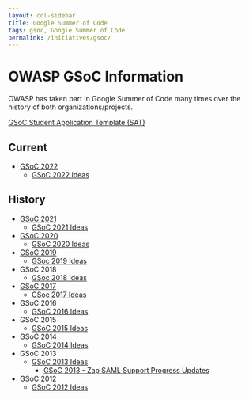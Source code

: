 ```yaml
---
layout: col-sidebar
title: Google Summer of Code
tags: gsoc, Google Summer of Code
permalink: /initiatives/gsoc/
---
```


# OWASP GSoC Information

OWASP has taken part in Google Summer of Code many times over the
history of both organizations/projects.

[GSoC Student Application Template (SAT)](gsoc_sat)

## Current

- [GSoC 2022](gsoc2022)
  - [GSoC 2022 Ideas](gsoc2022ideas)

## History
- [GSoC 2021](gsoc2021)
  - [GSoC 2021 Ideas](gsoc2021ideas)
- [GSoC 2020](gsoc2020)
  - [GSoC 2020 Ideas](gsoc2020ideas)
- [GSoC 2019](gsoc2019)
  - [GSoc 2019 Ideas](gsoc2019ideas)
- GSoC 2018
  - [GSoc 2018 Ideas](gsoc2018ideas)
- [GSoC 2017](gsoc2017)
  - [GSoc 2017 Ideas](gsoc2017ideas)
- GSoC 2016
  - [GSoC 2016 Ideas](gsoc2016ideas)
- GSoC 2015
  - [GSoC 2015 Ideas](gsoc2015ideas)
- GSoC 2014
  - [GSoC 2014 Ideas](gsoc2014ideas)
- GSoC 2013
  - [GSoC 2013 Ideas](gsoc2013ideas)
    - [GSoC 2013 - Zap SAML Support Progress Updates](gsoc2013zapsaml)
- GSoC 2012
  - [GSoC 2012 Ideas](gsoc2012ideas)

